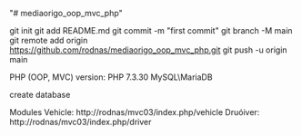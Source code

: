 "# mediaorigo_oop_mvc_php"

git init git add README.md 
git commit -m "first commit" 
git branch -M main 
git remote add origin https://github.com/rodnas/mediaorigo_oop_mvc_php.git 
git push -u origin main

PHP (OOP, MVC) version:
PHP 7.3.30 
MySQL\MariaDB 

create database

Modules
Vehicle: http://rodnas/mvc03/index.php/vehicle
Druóiver: http://rodnas/mvc03/index.php/driver
